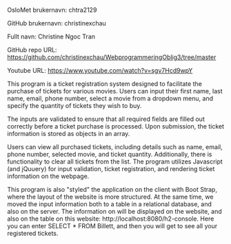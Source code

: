 OsloMet brukernavn: chtra2129

GitHub brukernavn: christinexchau

Fullt navn: Christine Ngoc Tran 

GitHub repo URL: https://github.com/christinexchau/WebprogrammeringOblig3/tree/master

Youtube URL: https://www.youtube.com/watch?v=sgv7Hcd9wpY

This program is a ticket registration system designed to facilitate the purchase of tickets for various movies. 
Users can input their first name, last name, email, phone number, select a movie from a dropdown menu,
and specify the quantity of tickets they wish to buy.

The inputs are validated to ensure that all required fields are filled out correctly before a ticket
purchase is processed. Upon submission, the ticket information is stored as objects in an array.

Users can view all purchased tickets, including details such as name, email, phone number, 
selected movie, and ticket quantity. Additionally, there is functionality to clear all
tickets from the list. The program utilizes Javascript (and jQuuery) for input validation, ticket 
registration, and rendering ticket information on the webpage.

This program is also "styled" the application on the client with Boot Strap, 
where the layout of the website is more structured. At the same time, we moved the
input information both to a table in a relational database, and also on the server. The information
on will be displayed on the website, and also on the table on this website: http://localhost:8080/h2-console. 
Here you can enter SELECT * FROM Billett, and then you will get to see all your registered tickets. 
